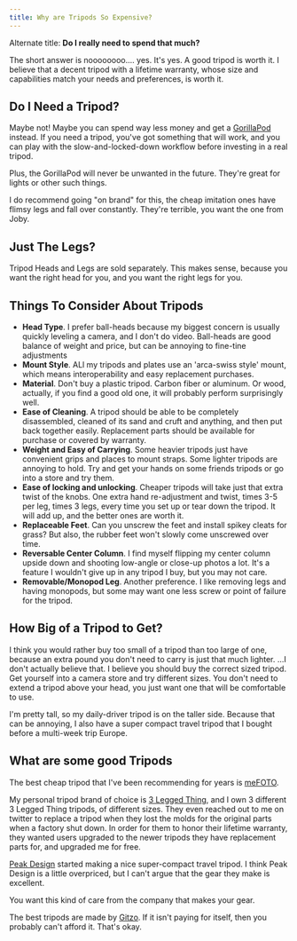 ```yaml
---
title: Why are Tripods So Expensive?
---
```


Alternate title: **Do I really need to spend that much?**

The short answer is noooooooo.... yes. It's yes. A good tripod is worth it. I believe that a decent tripod with a lifetime warranty, whose size and capabilities match your needs and preferences, is worth it.

## Do I Need a Tripod?
Maybe not! Maybe you can spend way less money and get a [GorillaPod](https://joby.com/us-en/gorillapod/) instead. If you need a tripod, you've got something that will work, and you can play with the slow-and-locked-down workflow before investing in a real tripod.

Plus, the GorillaPod will never be unwanted in the future. They're great for lights or other such things.

I do recommend going "on brand" for this, the cheap imitation ones have flimsy legs and fall over constantly. They're terrible, you want the one from Joby.

## Just The Legs?
Tripod Heads and Legs are sold separately. This makes sense, because you want the right head for you, and you want the right legs for you.

## Things To Consider About Tripods

- **Head Type**. I prefer ball-heads because my biggest concern is usually quickly leveling a camera, and I don't do video. Ball-heads are good balance of weight and price, but can be annoying to fine-tine adjustments
- **Mount Style**. ALl my tripods and plates use an 'arca-swiss style' mount, which means interoperability and easy replacement purchases.
- **Material**. Don't buy a plastic tripod. Carbon fiber or aluminum. Or wood, actually, if you find a good old one, it will probably perform surprisingly well.
- **Ease of Cleaning**. A tripod should be able to be completely disassembled, cleaned of its sand and cruft and anything, and then put back together easily. Replacement parts should be available for purchase or covered by warranty.
- **Weight and Easy of Carrying**. Some heavier tripods just have convenient grips and places to mount straps. Some lighter tripods are annoying to hold. Try and get your hands on some friends tripods or go into a store and try them.
- **Ease of locking and unlocking**. Cheaper tripods will take just that extra twist of the knobs. One extra hand re-adjustment and twist, times 3-5 per leg, times 3 legs, every time you set up or tear down the tripod. It will add up, and the better ones are worth it.
- **Replaceable Feet**. Can you unscrew the feet and install spikey cleats for grass? But also, the rubber feet won't slowly come unscrewed over time.
- **Reversable Center Column**. I find myself flipping my center column upside down and shooting low-angle or close-up photos a lot. It's a feature I wouldn't give up in any tripod I buy, but you may not care.
- **Removable/Monopod Leg**. Another preference. I like removing legs and having monopods, but some may want one less screw or point of failure for the tripod.

## How Big of a Tripod to Get?
I think you would rather buy too small of a tripod than too large of one, because an extra pound you don't need to carry is just that much lighter. ...I don't actually believe that. I believe you should buy the correct sized tripod. Get yourself into a camera store and try different sizes.  You don't need to extend a tripod above your head, you just want one that will be comfortable to use.

I'm pretty tall, so my daily-driver tripod is on the taller side. Because that can be annoying, I also have a super compact travel tripod that I bought before a multi-week trip Europe.

## What are some good Tripods

The best cheap tripod that I've been recommending for years is [meFOTO](https://benrousa.com/photo/by-collection/mefoto-tripods/).

My personal tripod brand of choice is [3 Legged Thing](https://www.3leggedthing.com/), and I own 3 different 3 Legged Thing tripods, of different sizes. They even reached out to me on twitter to replace a tripod when they lost the molds for the original parts when a factory shut down. In order for them to honor their lifetime warranty, they wanted users upgraded to the newer tripods they have replacement parts for, and upgraded me for free. 

[Peak Design](https://www.peakdesign.com/collections/tripods) started making a nice super-compact travel tripod. I think Peak Design is a little overpriced, but I can't argue that the gear they make is excellent.

You want this kind of care from the company that makes your gear.

The best tripods are made by [Gitzo](https://www.gitzo.com/). If it isn't paying for itself, then you probably can't afford it. That's okay.
